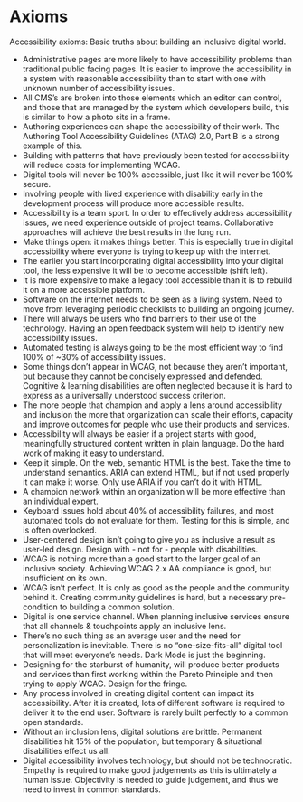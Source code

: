 # Axioms
Accessibility axioms: Basic truths about building an inclusive digital world.

- Administrative pages are more likely to have accessibility problems than traditional public facing pages.
It is easier to improve the accessibility in a system with reasonable accessibility than to start with one with unknown number of accessibility issues. 
- All CMS’s are broken into those elements which an editor can control, and those that are managed by the system which developers build, this is similar to how a photo sits in a frame. 
- Authoring experiences can shape the accessibility of their work. The Authoring Tool Accessibility Guidelines (ATAG) 2.0, Part B is a strong example of this.
- Building with patterns that have previously been tested for accessibility will reduce costs for implementing WCAG. 
- Digital tools will never be 100% accessible, just like it will never be 100% secure. 
- Involving people with lived experience with disability early in the development process will produce more accessible results.
- Accessibility is a team sport. In order to effectively address accessibility issues, we need experience outside of project teams. Collaborative approaches will achieve the best results in the long run.
- Make things open: it makes things better. This is especially true in digital accessibility where everyone is trying to keep up with the internet. 
- The earlier you start incorporating digital accessibility into your digital tool, the less expensive it will be to become accessible (shift left).
- It is more expensive to make a legacy tool accessible than it is to rebuild it on a more accessible platform.
- Software on the internet needs to be seen as a living system. Need to move from leveraging periodic checklists to building an ongoing journey.
- There will always be users who find barriers to their use of the technology. Having an open feedback system will help to identify new accessibility issues. 
- Automated testing is always going to be the most efficient way to find 100% of ~30% of accessibility issues. 
- Some things don’t appear in WCAG, not because they aren’t important, but because they cannot be concisely expressed and defended. Cognitive & learning disabilities are often neglected because it is hard to express as a universally understood success criterion. 
- The more people that champion and apply a lens around accessibility and inclusion the more that organization can scale their efforts, capacity and improve outcomes for people who use their products and services.
- Accessibility will always be easier if a project starts with good, meaningfully structured content written in plain language. Do the hard work of making it easy to understand. 
- Keep it simple. On the web, semantic HTML is the best. Take the time to understand semantics. ARIA can extend HTML, but if not used properly it can make it worse. Only use ARIA if you can’t do it with HTML.
- A champion network within an organization will be more effective than an individual expert.
- Keyboard issues hold about 40% of accessibility failures, and most automated tools do not evaluate for them. Testing for this is simple, and is often overlooked. 
- User-centered design isn’t going to give you as inclusive a result as user-led design. Design with - not for - people with disabilities. 
- WCAG is nothing more than a good start to the larger goal of an inclusive society. Achieving WCAG 2.x AA compliance is good, but insufficient on its own. 
- WCAG isn’t perfect. It is only as good as the people and the community behind it. Creating community guidelines is hard, but a necessary pre-condition to building a common solution. 
- Digital is one service channel. When planning inclusive services ensure that all channels & touchpoints apply an inclusive lens.
- There’s no such thing as an average user and the need for personalization is inevitable. There is no “one-size-fits-all” digital tool that will meet everyone’s needs. Dark Mode is just the beginning.
- Designing for the starburst of humanity, will produce better products and services than first working within the Pareto Principle and then trying to apply WCAG. Design for the fringe.
- Any process involved in creating digital content can impact its accessibility. After it is created, lots of different software is required to deliver it to the end user. Software is rarely built perfectly to a common open standards.
- Without an inclusion lens, digital solutions are brittle. Permanent disabilities hit 15% of the population, but temporary & situational disabilities effect us all. 
- Digital accessibility involves technology, but should not be technocratic. Empathy is required to make good judgements as this is ultimately a human issue. Objectivity is needed to guide judgement, and thus we need to invest in common standards. 
